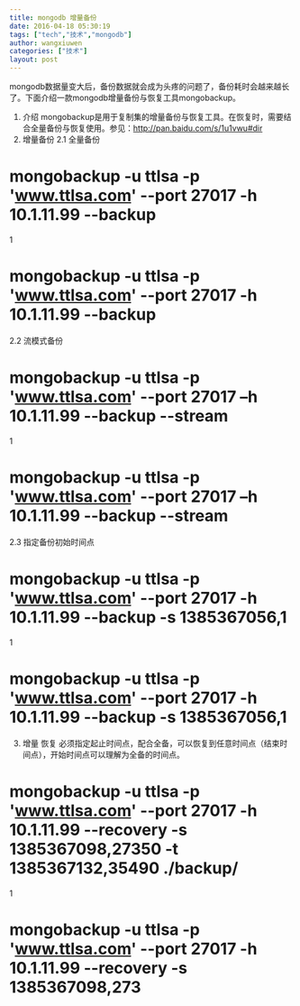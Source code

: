 ```yaml
---
title: mongodb 增量备份
date: 2016-04-18 05:30:19
tags: ["tech","技术","mongodb"]
author: wangxiuwen
categories: ["技术"]
layout: post
---
```


mongodb数据量变大后，备份数据就会成为头疼的问题了，备份耗时会越来越长了。下面介绍一款mongodb增量备份与恢复工具mongobackup。
1. 介绍
mongobackup是用于复制集的增量备份与恢复工具。在恢复时，需要结合全量备份与恢复使用。参见：http://pan.baidu.com/s/1u1vwu#dir
2. 增量备份
2.1 全量备份

# mongobackup  -u ttlsa -p 'www.ttlsa.com' --port 27017  -h 10.1.11.99 --backup
1
# mongobackup  -u ttlsa -p 'www.ttlsa.com' --port 27017  -h 10.1.11.99 --backup
2.2 流模式备份

# mongobackup  -u ttlsa -p 'www.ttlsa.com' --port 27017 –h 10.1.11.99 --backup --stream
1
# mongobackup  -u ttlsa -p 'www.ttlsa.com' --port 27017 –h 10.1.11.99 --backup --stream
2.3 指定备份初始时间点

# mongobackup  -u ttlsa -p 'www.ttlsa.com' --port 27017  -h 10.1.11.99 --backup -s 1385367056,1
1
# mongobackup  -u ttlsa -p 'www.ttlsa.com' --port 27017  -h 10.1.11.99 --backup -s 1385367056,1
3. 增量 恢复
必须指定起止时间点，配合全备，可以恢复到任意时间点（结束时间点），开始时间点可以理解为全备的时间点。

# mongobackup  -u ttlsa -p 'www.ttlsa.com' --port 27017 -h 10.1.11.99 --recovery   -s 1385367098,27350  -t  1385367132,35490  ./backup/
1
# mongobackup  -u ttlsa -p 'www.ttlsa.com' --port 27017 -h 10.1.11.99 --recovery   -s 1385367098,273

